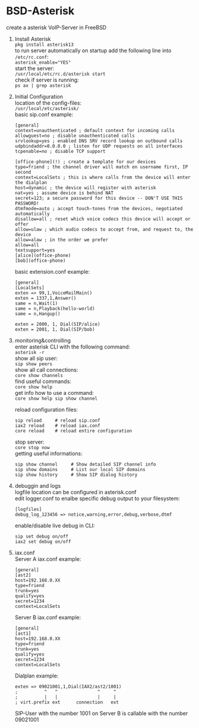 # BSD-Asterisk
create a asterisk VoIP-Server in FreeBSD

1. Install Asterisk<br>
   ```pkg install asterisk13```<br>
   to run server automatically on startup add the following line into ```/etc/rc.conf```:<br>
   ```asterisk_enable="YES"```<br>
   start the server:<br>
   ```/usr/local/etc/rc.d/asterisk start```<br>
   check if server is running:<br>
   ```ps ax | grep asterisk```<br>
3. Initial Configuration<br>
   location of the config-files:<br>
   ```/usr/local/etc/asterisk/```<br>
   basic sip.conf example:
   ```
   [general]
   context=unauthenticated ; default context for incoming calls
   allowguest=no ; disable unauthenticated calls
   srvlookup=yes ; enabled DNS SRV record lookup on outbound calls
   udpbindaddr=0.0.0.0 ; listen for UDP requests on all interfaces
   tcpenable=no ; disable TCP support

   [office-phone](!) ; create a template for our devices
   type=friend ; the channel driver will match on username first, IP second
   context=LocalSets ; this is where calls from the device will enter the dialplan
   host=dynamic ; the device will register with asterisk
   nat=yes ; assume device is behind NAT
   secret=123; a secure password for this device -- DON'T USE THIS PASSWORD!
   dtmfmode=auto ; accept touch-tones from the devices, negotiated automatically
   disallow=all ; reset which voice codecs this device will accept or offer
   allow=ulaw ; which audio codecs to accept from, and request to, the device
   allow=alaw ; in the order we prefer
   allow=all
   textsupport=yes
   [alice](office-phone)
   [bob](office-phone) 
   ```
   basic extension.conf example:
   ```
   [general]
   [LocalSets]
   exten => 99,1,VoiceMailMain()
   exten = 1337,1,Answer()
   same = n,Wait(1)
   same = n,Playback(hello-world)
   same = n,Hangup()

   exten = 2000, 1, Dial(SIP/alice)
   exten = 2001, 1, Dial(SIP/bob)
   ```
5. monitoring&controlling<br>
   enter asterisk CLI with the following command:<br>
   ```asterisk -r```<br>
   show all sip user:<br>
   ```sip show peers```<br>
   show all call connections:<br>
   ```core show channels```<br>
   find useful commands:<br>
   ```core show help```<br>
   get info how to use a command:<br>
   ```core show help sip show channel```<br>
   
   reload configuration files:
   ```
   sip reload     # reload sip.conf 
   iax2 reload    # reload iax.conf 
   core reload    # reload entire configuration
   ```
   stop server:<br>
   ```core stop now ```<br>
   getting useful informations:
   ```
   sip show channel     # Show detailed SIP channel info
   sip show domains     # List our local SIP domains
   sip show history     # Show SIP dialog history
   ```
6. debuggin and logs<br>
   logfile location can be configured in asterisk.conf<br>
   edit logger.conf to enalbe specific debug output to your filesystem:<br>
   ```
   [logfiles]
   debug_log_123456 => notice,warning,error,debug,verbose,dtmf
   ```
   enable/disable live debug in CLI:
   ```
   sip set debug on/off
   iax2 set debug on/off
   ```
8. iax.conf<br>
   Server A iax.conf example:
   ```
   [general]
   [ast2]
   host=192.168.0.XX
   type=friend
   trunk=yes
   qualify=yes
   secret=1234
   context=LocalSets
   ```
   Server B iax.conf example:
   ```
   [general]
   [ast1]
   host=192.168.0.XX
   type=friend
   trunk=yes
   qualify=yes
   secret=1234
   context=LocalSets
   ```
   Dialplan example:
   ```
   exten => 09021001,1,Dial(IAX2/ast2/1001)
   ;          ^   ^               ^     ^
   ;          |   |               |     |
   ; virt.prefix ext      connection   ext
   ```
   SIP-User with the number 1001 on Server B is callable with the number 09021001
